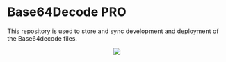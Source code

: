 # Base64Decode PRO
This repository is used to store and sync development and deployment of the Base64decode files. 

<div style="text-align:center"><img src="https://i.stack.imgur.com/RJj4x.png" /></div>

